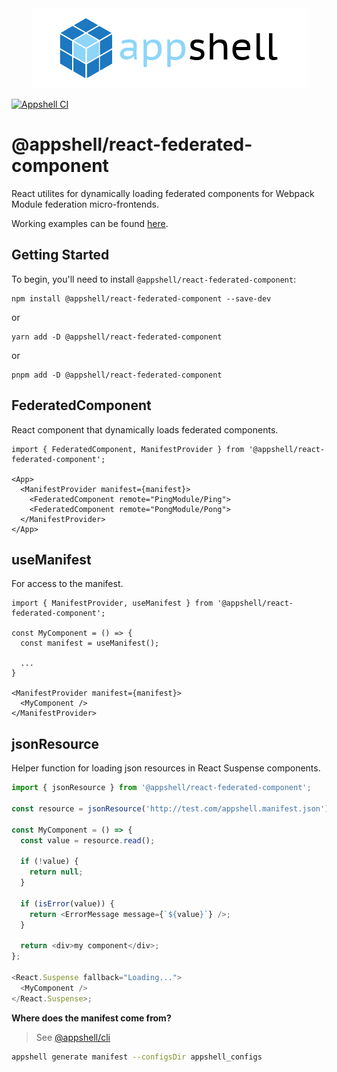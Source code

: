 <div align="center">
  <a href="https://github.com/navaris/appshell">
    <picture>
      <source media="(prefers-color-scheme: dark)" srcset="https://github.com/navaris/appshell/blob/main/assets/branding/appshell-logo-white_2x.png">
      <img alt="appshell" src="https://github.com/navaris/appshell/blob/main/assets/branding/appshell-logo_2x.png">
    </picture>
  </a>
</div>

[![Appshell CI](https://github.com/navaris/appshell/actions/workflows/pipeline.yml/badge.svg)](https://github.com/navaris/appshell/actions/workflows/pipeline.yml)

# @appshell/react-federated-component

React utilites for dynamically loading federated components for Webpack Module federation micro-frontends.

Working examples can be found [here](https://github.com/navaris/appshell/tree/main/examples).

## Getting Started

To begin, you'll need to install `@appshell/react-federated-component`:

```console
npm install @appshell/react-federated-component --save-dev
```

or

```console
yarn add -D @appshell/react-federated-component
```

or

```console
pnpm add -D @appshell/react-federated-component
```

## FederatedComponent

React component that dynamically loads federated components.

```tsx
import { FederatedComponent, ManifestProvider } from '@appshell/react-federated-component';

<App>
  <ManifestProvider manifest={manifest}>
    <FederatedComponent remote="PingModule/Ping">
    <FederatedComponent remote="PongModule/Pong">
  </ManifestProvider>
</App>
```

## useManifest

For access to the manifest.

```tsx
import { ManifestProvider, useManifest } from '@appshell/react-federated-component';

const MyComponent = () => {
  const manifest = useManifest();

  ...
}

<ManifestProvider manifest={manifest}>
  <MyComponent />
</ManifestProvider>
```

## jsonResource

Helper function for loading json resources in React Suspense components.

```ts
import { jsonResource } from '@appshell/react-federated-component';

const resource = jsonResource('http://test.com/appshell.manifest.json');

const MyComponent = () => {
  const value = resource.read();

  if (!value) {
    return null;
  }

  if (isError(value)) {
    return <ErrorMessage message={`${value}`} />;
  }

  return <div>my component</div>;
};

<React.Suspense fallback="Loading...">
  <MyComponent />
</React.Suspense>;
```

**Where does the manifest come from?**

> See [@appshell/cli](https://www.npmjs.com/package/@appshell/cli)

```bash
appshell generate manifest --configsDir appshell_configs
```

